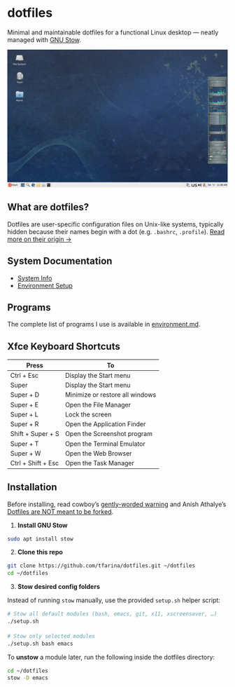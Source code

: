 # dotfiles

Minimal and maintainable dotfiles for a functional Linux desktop — neatly
managed with [GNU Stow](https://www.gnu.org/software/stow/).

![Desktop Screenshot](screenshots/ubuntu_xfce_desktop_launcher_mail_client_2025-08-04_11-09-54.png)

## What are dotfiles?

Dotfiles are user-specific configuration files on Unix-like systems,
typically hidden because their names begin with a dot (e.g. `.bashrc`,
`.profile`).
[Read more on their origin →](./history_of_dotfiles.md)

## **System Documentation**
- [System Info](./system_info.md)
- [Environment Setup](./environment.md)

## Programs

The complete list of programs I use is available in [environment.md](environment.md).

## Xfce Keyboard Shortcuts

| Press         | To            |
| ------------- | ------------- |
| Ctrl + Esc  | Display the Start menu |
| Super | Display the Start menu |
| Super + D | Minimize or restore all windows |
| Super + E | Open the File Manager |
| Super + L | Lock the screen |
| Super + R | Open the Application Finder |
| Shift + Super + S | Open the Screenshot program |
| Super + T | Open the Terminal Emulator |
| Super + W | Open the Web Browser |
| Ctrl + Shift + Esc  | Open the Task Manager |

## Installation

Before installing, read cowboy’s [gently-worded warning](https://github.com/cowboy/dotfiles#heed-this-critically-important-warning-before-you-install) and Anish Athalye’s [Dotfiles are NOT meant to be forked](http://www.anishathalye.com/2014/08/03/managing-your-dotfiles/).

1. **Install GNU Stow**

```sh
sudo apt install stow
```

2. **Clone this repo**

```sh
git clone https://github.com/tfarina/dotfiles.git ~/dotfiles
cd ~/dotfiles
```

3. **Stow desired config folders**

Instead of running `stow` manually, use the provided `setup.sh` helper script:

```sh
# Stow all default modules (bash, emacs, git, x11, xscreensaver, …)
./setup.sh

# Stow only selected modules
./setup.sh bash emacs
```

To **unstow** a module later, run the following inside the dotfiles directory:

```sh
cd ~/dotfiles
stow -D emacs
```
